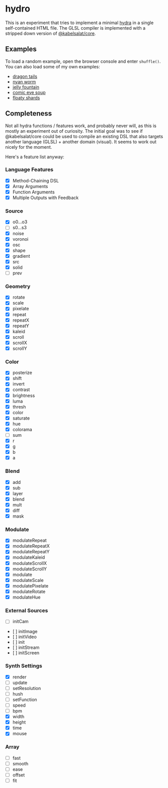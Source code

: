 # hydro

This is an experiment that tries to implement a minimal [hydra](https://github.com/hydra-synth/hydra-synth) in a single self-contained HTML file. The GLSL compiler is implemented with a stripped down version of [@kabelsalat/core](https://github.com/felixroos/kabelsalat/tree/main/packages/core).

## Examples

To load a random example, open the browser console and enter `shuffle()`.
You can also load some of my own examples:

- [dragon tails](https://felixroos.github.io/schattenspiel/hydro/#c2hhcGUoMiwgKCkgPT4gTWF0aC5zaW4odGltZSkvNCsuMjUsIC41KQoucmVwZWF0KDEsNSkKLmNvbG9yKC42LDAsLjgpCi5tb2R1bGF0ZShub2lzZSgyLC4zKSwuMDUpCi8vLm1vZHVsYXRlUm90YXRlKG5vaXNlKDEwLC4zKSwuMikKLnJvdGF0ZSgxLjUsMC4xKQouY29sb3JhbWEoKQouZGlmZihvMCkKLmNvbG9yYW1hKCkKLmJyaWdodG5lc3MoLjQpCi5odWUoKCkgPT4gTWF0aC5zaW4odGltZS84KSkKLmJsZW5kKG8wLC40KQoucG9zdGVyaXplKDQpCi5tb2R1bGF0ZShvc2MoKSwuMDAwNSkKLm91dChvMCk=)
- [nyan worm](https://felixroos.github.io/schattenspiel/hydro/#c2hhcGUoNDAsLjEsLjIpCi5yZXBlYXQoNCwgNCkKLm1vZHVsYXRlKG5vaXNlKDIsLjUpLC4wOCkKLnJvdGF0ZSgwLC4xKQouZGlmZihzcmMobzApLC45OSkKLmNvbG9yYW1hKCkKLmJsZW5kKHNyYyhvMCksLjQpCi5waXhlbGF0ZSgyNTYsMjU2KQoub3V0KG8wKTs=)
- [jelly fountain](https://felixroos.github.io/schattenspiel/hydro/#c3JjKG8wKS5ibGVuZChzcmMobzApKQoubW9kdWxhdGUobm9pc2UoOCksMC4wMDUpCi5ibGVuZChzaGFwZSgzLC4zLC4zKSwwLjAxKQoucm90YXRlKDAuMDEpCi5jb2xvcmFtYSgpCi5vdXQobzAp)
- [comic eye soup](https://felixroos.github.io/schattenspiel/hydro/#b3NjKDIwLC4xLDIpCi5tb2R1bGF0ZShub2lzZSgzKSwwLjI1KQoudGhyZXNoKC40KQoubW9kdWxhdGUob3NjKDEwKS5yb3RhdGUoTWF0aC5QSS8yKSwuNykKLm1vZHVsYXRlS2FsZWlkKG5vaXNlKDQpKQoub3V0KCk=)
- [floaty shards](https://felixroos.github.io/schattenspiel/hydro/#CnNyYyhvMCkKLmJsZW5kKHNoYXBlKDMpLnNjYWxlKDIpLmNvbG9yKDAsLjksLjUpKQoubW9kdWxhdGUodm9yb25vaSgzKSwuNSkKLm1vZHVsYXRlU2NhbGUob3NjKDEwKSwuMSkKLm1vZHVsYXRlUm90YXRlKG9zYygxMCksLjEpCi8vLmNvbG9yYW1hKCkKLm91dChvMCk=)

## Completeness

Not all hydra functions / features work, and probably never will, as this is mostly an experiment out of curiosity.
The initial goal was to see if @kabelsalat/core could be used to compile an existing DSL that also targets another language (GLSL) + another domain (visual). It seems to work out nicely for the moment.

Here's a feature list anyway:

### Language Features

- [x] Method-Chaining DSL
- [x] Array Arguments
- [x] Function Arguments
- [x] Multiple Outputs with Feedback

### Source

- [x] o0...o3
- [ ] s0...s3
- [x] noise
- [x] voronoi
- [x] osc
- [x] shape
- [x] gradient
- [x] src
- [x] solid
- [ ] prev

### Geometry

- [x] rotate
- [x] scale
- [x] pixelate
- [x] repeat
- [x] repeatX
- [x] repeatY
- [x] kaleid
- [x] scroll
- [x] scrollX
- [x] scrollY

### Color

- [x] posterize
- [x] shift
- [x] invert
- [x] contrast
- [x] brightness
- [x] luma
- [x] thresh
- [x] color
- [x] saturate
- [x] hue
- [x] colorama
- [ ] sum
- [x] r
- [x] g
- [x] b
- [x] a

### Blend

- [x] add
- [x] sub
- [x] layer
- [x] blend
- [x] mult
- [x] diff
- [x] mask

### Modulate

- [x] modulateRepeat
- [x] modulateRepeatX
- [x] modulateRepeatY
- [x] modulateKaleid
- [x] modulateScrollX
- [x] modulateScrollY
- [x] modulate
- [x] modulateScale
- [x] modulatePixelate
- [x] modulateRotate
- [x] modulateHue

### External Sources

- [ ] initCam
- [ ] initImage
- [ ] initVideo
- [ ] init
- [ ] initStream
- [ ] initScreen

### Synth Settings

- [x] render
- [ ] update
- [ ] setResolution
- [ ] hush
- [ ] setFunction
- [ ] speed
- [ ] bpm
- [x] width
- [x] height
- [x] time
- [x] mouse

### Array

- [ ] fast
- [ ] smooth
- [ ] ease
- [ ] offset
- [ ] fit
